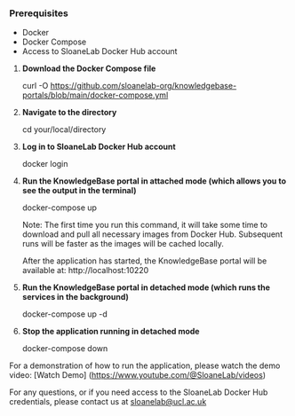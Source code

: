 ### Prerequisites

- Docker
- Docker Compose
- Access to SloaneLab Docker Hub account

1. **Download the Docker Compose file**
   
   curl -O https://github.com/sloanelab-org/knowledgebase-portals/blob/main/docker-compose.yml
   
3. **Navigate to the directory**
   
    cd your/local/directory

5. **Log in to SloaneLab Docker Hub account**
   
    docker login

7. **Run the KnowledgeBase portal in attached mode (which allows you to see the output in the terminal)**
   
    docker-compose up

   Note: The first time you run this command, it will take some time to download and pull all necessary images from Docker Hub.
   Subsequent runs will be faster as the images will be cached locally.

   After the application has started, the KnowledgeBase portal will be available at: http://localhost:10220

9. **Run the KnowledgeBase portal in detached mode (which runs the services in the background)**

   docker-compose up -d

10. **Stop the application running in detached mode**

    docker-compose down



   For a demonstration of how to run the application, please watch the demo video: [Watch Demo] (https://www.youtube.com/@SloaneLab/videos)

   For any questions, or if you need access to the SloaneLab Docker Hub credentials, please contact us at sloanelab@ucl.ac.uk
 
